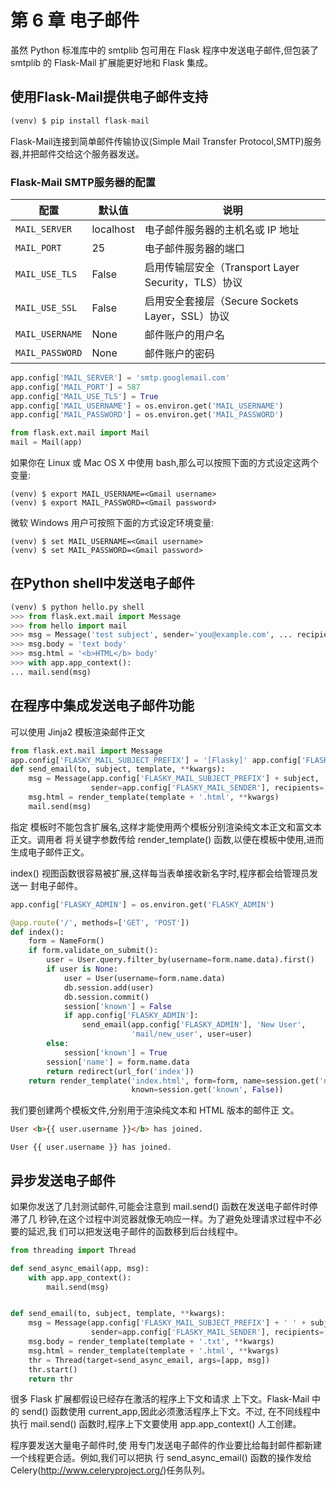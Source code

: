 # 第 6 章 电子邮件

虽然 Python 标准库中的 smtplib 包可用在 Flask 程序中发送电子邮件,但包装了 smtplib 的 Flask-Mail 扩展能更好地和 Flask 集成。

## 使用Flask-Mail提供电子邮件支持

```python
(venv) $ pip install flask-mail
```

Flask-Mail连接到简单邮件传输协议(Simple Mail Transfer Protocol,SMTP)服务器,并把邮件交给这个服务器发送。

### Flask-Mail SMTP服务器的配置

| 配置              | 默认值       | 说明                                      |
| --------------- | --------- | --------------------------------------- |
| `MAIL_SERVER`   | localhost | 电子邮件服务器的主机名或 IP 地址                      |
| `MAIL_PORT`     | 25        | 电子邮件服务器的端口                              |
| `MAIL_USE_TLS`  | False     | 启用传输层安全（Transport Layer Security，TLS）协议 |
| `MAIL_USE_SSL`  | False     | 启用安全套接层（Secure Sockets Layer，SSL）协议     |
| `MAIL_USERNAME` | None      | 邮件账户的用户名                                |
| `MAIL_PASSWORD` | None      | 邮件账户的密码                                 |

```python
app.config['MAIL_SERVER'] = 'smtp.googlemail.com'
app.config['MAIL_PORT'] = 587
app.config['MAIL_USE_TLS'] = True
app.config['MAIL_USERNAME'] = os.environ.get('MAIL_USERNAME')
app.config['MAIL_PASSWORD'] = os.environ.get('MAIL_PASSWORD')

from flask.ext.mail import Mail
mail = Mail(app)
```

如果你在 Linux 或 Mac OS X 中使用 bash,那么可以按照下面的方式设定这两个变量:

```shell
(venv) $ export MAIL_USERNAME=<Gmail username>
(venv) $ export MAIL_PASSWORD=<Gmail password>
```

微软 Windows 用户可按照下面的方式设定环境变量:

```shell
(venv) $ set MAIL_USERNAME=<Gmail username>
(venv) $ set MAIL_PASSWORD=<Gmail password>
```

## 在Python shell中发送电子邮件

```python
(venv) $ python hello.py shell
>>> from flask.ext.mail import Message
>>> from hello import mail
>>> msg = Message('test subject', sender='you@example.com', ... recipients=['you@example.com'])
>>> msg.body = 'text body'
>>> msg.html = '<b>HTML</b> body'
>>> with app.app_context():
... mail.send(msg)
```

## 在程序中集成发送电子邮件功能

可以使用 Jinja2 模板渲染邮件正文

```python
from flask.ext.mail import Message
app.config['FLASKY_MAIL_SUBJECT_PREFIX'] = '[Flasky]' app.config['FLASKY_MAIL_SENDER'] = 'Flasky Admin <flasky@example.com>'
def send_email(to, subject, template, **kwargs):
    msg = Message(app.config['FLASKY_MAIL_SUBJECT_PREFIX'] + subject,
                  sender=app.config['FLASKY_MAIL_SENDER'], recipients=[to]) msg.body = render_template(template + '.txt', **kwargs)
    msg.html = render_template(template + '.html', **kwargs)
    mail.send(msg)
```

指定 模板时不能包含扩展名,这样才能使用两个模板分别渲染纯文本正文和富文本正文。调用者 将关键字参数传给 render_template() 函数,以便在模板中使用,进而生成电子邮件正文。

index() 视图函数很容易被扩展,这样每当表单接收新名字时,程序都会给管理员发送一 封电子邮件。

```python
app.config['FLASKY_ADMIN'] = os.environ.get('FLASKY_ADMIN')

@app.route('/', methods=['GET', 'POST'])
def index():
    form = NameForm()
    if form.validate_on_submit():
        user = User.query.filter_by(username=form.name.data).first()
        if user is None:
            user = User(username=form.name.data)
            db.session.add(user)
            db.session.commit()
            session['known'] = False
            if app.config['FLASKY_ADMIN']:
                send_email(app.config['FLASKY_ADMIN'], 'New User',
                           'mail/new_user', user=user)
        else:
            session['known'] = True
        session['name'] = form.name.data
        return redirect(url_for('index'))
    return render_template('index.html', form=form, name=session.get('name'),
                           known=session.get('known', False))
```

我们要创建两个模板文件,分别用于渲染纯文本和 HTML 版本的邮件正 文。

```html
User <b>{{ user.username }}</b> has joined.
```

```shell
User {{ user.username }} has joined.
```

## 异步发送电子邮件

如果你发送了几封测试邮件,可能会注意到 mail.send() 函数在发送电子邮件时停滞了几 秒钟,在这个过程中浏览器就像无响应一样。为了避免处理请求过程中不必要的延迟,我 们可以把发送电子邮件的函数移到后台线程中。

```python
from threading import Thread

def send_async_email(app, msg):
    with app.app_context():
        mail.send(msg)


def send_email(to, subject, template, **kwargs):
    msg = Message(app.config['FLASKY_MAIL_SUBJECT_PREFIX'] + ' ' + subject,
                  sender=app.config['FLASKY_MAIL_SENDER'], recipients=[to])
    msg.body = render_template(template + '.txt', **kwargs)
    msg.html = render_template(template + '.html', **kwargs)
    thr = Thread(target=send_async_email, args=[app, msg])
    thr.start()
    return thr
```

很多 Flask 扩展都假设已经存在激活的程序上下文和请求 上下文。Flask-Mail 中的 send() 函数使用 current_app,因此必须激活程序上下文。不过, 在不同线程中执行 mail.send() 函数时,程序上下文要使用 app.app_context() 人工创建。

程序要发送大量电子邮件时,使 用专门发送电子邮件的作业要比给每封邮件都新建一个线程更合适。例如,我们可以把执 行 send_async_email() 函数的操作发给 Celery(http://www.celeryproject.org/)任务队列。